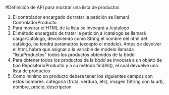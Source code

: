 #Definición de API para mostrar una lista de productos

1. El controlador encargado de tratar la petición se llamará ControladorProducto
1. Para mostrar el HTML de la lista se invocará a /catalogo
1. El método encargado de tratar la petición a /catalogo se llamará cargarCatalogo, devolviendo como String el nombre del html del catálogo, no tendrá parámetros (excepto el modelo). Antes de devolver el html, habrá que asignar a la variable de modelo llamada "listaProductos" todos los productos obtenidos de la bbdd
1. Para obtener todos los productos de la bbdd se invocará a un objeto de
tipo RepositorioProducto y a su método findAll(), el cual devuelve una lista de productos
1. Como mínimo un producto deberá tener los siguientes campos con estos nombres: categoria (fruta, verdura, etc), imagen (String con la url), nombre, precio, descripcion
